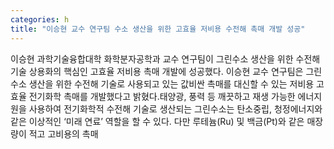 ```yaml
---
categories: h
title: "이승현 교수 연구팀 수소 생산을 위한 고효율 저비용 수전해 촉매 개발 성공"
---
```

이승현 과학기술융합대학 화학분자공학과 교수 연구팀이 그린수소 생산을 위한 수전해 기술 상용화의 핵심인 고효율 저비용 촉매 개발에 성공했다. 이승현 교수 연구팀은 그린수소 생산을 위한 수전해 기술로 사용되고 있는 값비싼 촉매를 대신할 수 있는 저비용 고효율 전기화학 촉매를 개발했다고 밝혔다.태양광, 풍력 등 깨끗하고 재생 가능한 에너지원을 사용하여 전기화학적 수전해 기술로 생산되는 그린수소는 탄소중립, 청정에너지와 같은 이상적인 ‘미래 연료’ 역할을 할 수 있다. 다만 루테늄(Ru) 및 백금(Pt)와 같은 매장량이 적고 고비용의 촉매